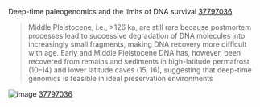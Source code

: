 Deep-time paleogenomics and the limits of DNA survival [37797036](https://pubmed.ncbi.nlm.nih.gov/37797036/)
>Middle Pleistocene, i.e., >126 ka, are still rare because postmortem processes lead to successive degradation of DNA molecules into increasingly small fragments, making DNA recovery more difficult with age. Early and Middle Pleistocene DNA has, however, been recovered from remains and sediments in high-latitude permafrost (10–14) and lower latitude caves (15, 16), suggesting that deep-time genomics is feasible in ideal preservation environments


![image](https://github.com/hmgene/fossil-c/assets/23003112/4d4d6494-ed61-4212-949a-1ea289d97385) 
[37797036]


[37797036]: https://pubmed.ncbi.nlm.nih.gov/37797036/

